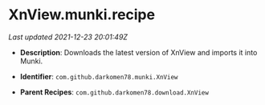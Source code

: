 # XnView.munki.recipe

_Last updated 2021-12-23 20:01:49Z_

- **Description**: Downloads the latest version of XnView and imports it into Munki.

- **Identifier**: `com.github.darkomen78.munki.XnView`

- **Parent Recipes**: `com.github.darkomen78.download.XnView`
